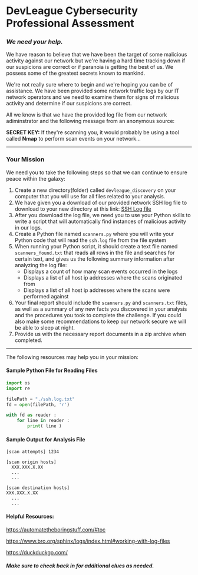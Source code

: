 # DevLeague Cybersecurity Professional Assessment

### _We need your help._

We have reason to believe that we have been the target of some malicious activity against our network but we're having a hard time tracking down if our suspicions are correct or if paranoia is getting the best of us. We possess some of the greatest secrets known to mankind.

We're not really sure where to begin and we're hoping you can be of assistance. We have been provided some network traffic logs by our IT network operators and we need to examine them for signs of malicious activity and determine if our suspicions are correct.

All we know is that we have the provided log file from our network adiminstrator and the following message from an anonymous source:

__SECRET KEY:__ If they're scanning you, it would probably be using a tool called **Nmap** to perform scan events on your network...
___
### Your Mission
We need you to take the following steps so that we can continue to ensure peace within the galaxy:

1. Create a new directory(folder) called `devleague_discovery` on your computer that you will use for all files related to your analysis.
1. We have given you a download of our provided network SSH log file to download to your new directory at this link: [SSH Log file](https://raw.githubusercontent.com/devleague/cyber-assessment/master/data/ssh.log.txt)
1. After you download the log file, we need you to use your Python skills to write a script that will automatically find instances of malicious activity in our logs.
2. Create a Python file named `scanners.py` where you will write your Python code that will read the `ssh.log` file from the file system
2. When running your Python script, it should create a text file named `scanners_found.txt` that reads all rows in the file and searches for certain text, and gives us the following summary information after analyzing the log file:
    - Displays a count of how many scan events occurred in the logs
    - Displays a list of all host ip addresses where the scans originated from
    - Displays a list of all host ip addresses where the scans were performed against
1. Your final report should include the `scanners.py` and `scanners.txt` files, as well as a summary of any new facts you discovered in your analysis and the procedures you took to complete the challenge. If you could also make some recommendations to keep our network secure we will be able to sleep at night.
1. Provide us with the necessary report documents in a zip archive when completed.

___
The following resources may help you in your mission:

#### Sample Python File for Reading Files
```Python
import os
import re

filePath = "./ssh.log.txt"
fd = open(filePath, 'r')

with fd as reader :
    for line in reader :
        print( line )
```

#### Sample Output for Analysis File
```
[scan attempts] 1234

[scan origin hosts]
  XXX.XXX.X.XX
  ...
  ...

[scan destination hosts]
XXX.XXX.X.XX
  ...
  ...
```

#### Helpful Resources:
https://automatetheboringstuff.com/#toc

https://www.bro.org/sphinx/logs/index.html#working-with-log-files

https://duckduckgo.com/

##### Make sure to check back in for additional clues as needed.


